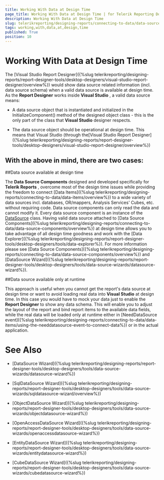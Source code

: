```yaml
---
title: Working With Data at Design Time
page_title: Working With Data at Design Time | for Telerik Reporting Documentation
description: Working With Data at Design Time
slug: telerikreporting/designing-reports/connecting-to-data/data-source-components/working-with-data-at-design-time
tags: working,with,data,at,design,time
published: True
position: 10
---
```


# Working With Data at Design Time



The [Visual Studio Report Designer]({%slug telerikreporting/designing-reports/report-designer-tools/desktop-designers/visual-studio-report-designer/overview%}) would show data source related information          (incl. data source schema) when a valid data source is available at design time. As the __Report Designer__  works            inside __Visual Studio__ , a valid data source means:          

* A data source object that is instantiated and initialized in the InitializeComponent() method of      the designed object class - this is the only part of the class that __Visual Studio__  designer respects.

* The data source object should be operational at design time. This means that Visual Studio (through the[Visual Studio Report Designer]({%slug telerikreporting/designing-reports/report-designer-tools/desktop-designers/visual-studio-report-designer/overview%})

##           With the above in mind, there are two cases:
      

##Data source available at design time

The __Data Source Components__  designed and developed specifically for __Telerik Reports__ ,           overcome most of the design time issues while providing the freedom to connect [Data Items]({%slug telerikreporting/designing-reports/connecting-to-data/data-items/overview%}) to a wide variety of data sources incl. databases,            OR/mappers, Analysis Services' Cubes, etc. without requiring code. Data source components can only read the data and cannot modify it. Every data source component is an instance of the  [DataSource](/reporting/api/Telerik.Reporting.DataSource)  class.         Having valid data source attached to [Data Source Components]({%slug telerikreporting/designing-reports/connecting-to-data/data-source-components/overview%}) at design time allows you to take advantage         of all design time goodness and work with the [Data Explorer]({%slug telerikreporting/designing-reports/report-designer-tools/desktop-designers/tools/data-explorer%}).          For more information please see [Data Source Components]({%slug telerikreporting/designing-reports/connecting-to-data/data-source-components/overview%}) and [DataSource Wizard]({%slug telerikreporting/designing-reports/report-designer-tools/desktop-designers/tools/data-source-wizards/datasource-wizard%}).                   

##Data source available only at runtime

This approach is useful when you cannot get the report's data source at design time or want to avoid loading real data                       into __Visual Studio__  at design time. In this case you would have to mock your data just to           enable the __Report Designer__  to show any data schema. This will enable you to adjust the layout of the report          and bind report items to the available data fields, while the real data will be loaded only at runtime either in          [NeedDataSource event]({%slug telerikreporting/designing-reports/connecting-to-data/data-items/using-the-needdatasource-event-to-connect-data%}) or in the actual application.                   

# See Also

 * [DataSource Wizard]({%slug telerikreporting/designing-reports/report-designer-tools/desktop-designers/tools/data-source-wizards/datasource-wizard%})

 * [SqlDataSource Wizard]({%slug telerikreporting/designing-reports/report-designer-tools/desktop-designers/tools/data-source-wizards/sqldatasource-wizard/overview%})

 * [ObjectDataSource Wizard]({%slug telerikreporting/designing-reports/report-designer-tools/desktop-designers/tools/data-source-wizards/objectdatasource-wizard%})

 * [OpenAccessDataSource Wizard]({%slug telerikreporting/designing-reports/report-designer-tools/desktop-designers/tools/data-source-wizards/openaccessdatasource-wizard%})

 * [EntityDataSource Wizard]({%slug telerikreporting/designing-reports/report-designer-tools/desktop-designers/tools/data-source-wizards/entitydatasource-wizard%})

 * [CubeDataSource Wizard]({%slug telerikreporting/designing-reports/report-designer-tools/desktop-designers/tools/data-source-wizards/cubedatasource-wizard%})

